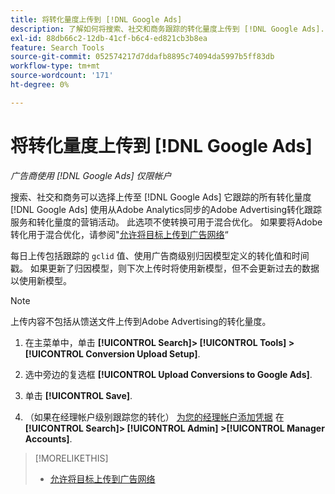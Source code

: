 ```yaml
---
title: 将转化量度上传到 [!DNL Google Ads]
description: 了解如何将搜索、社交和商务跟踪的转化量度上传到 [!DNL Google Ads].
exl-id: 88db66c2-12db-41cf-b6c4-ed821cb3b8ea
feature: Search Tools
source-git-commit: 052574217d7ddafb8895c74094da5997b5ff83db
workflow-type: tm+mt
source-wordcount: '171'
ht-degree: 0%

---
```


# 将转化量度上传到 [!DNL Google Ads]

*广告商使用 [!DNL Google Ads] 仅限帐户*

搜索、社交和商务可以选择上传至 [!DNL Google Ads] 它跟踪的所有转化量度 [!DNL Google Ads] 使用从Adobe Analytics同步的Adobe Advertising转化跟踪服务和转化量度的营销活动。 此选项不使转换可用于混合优化。 如果要将Adobe转化用于混合优化，请参阅&quot;[允许将目标上传到广告网络](objective-upload-to-networks.md)“

每日上传包括跟踪的 `gclid` 值、使用广告商级别归因模型定义的转化值和时间戳。 如果更新了归因模型，则下次上传时将使用新模型，但不会更新过去的数据以使用新模型。

>[!NOTE]
>
>上传内容不包括从馈送文件上传到Adobe Advertising的转化量度。

1. 在主菜单中，单击 **[!UICONTROL Search]> [!UICONTROL Tools] >[!UICONTROL Conversion Upload Setup]**.

1. 选中旁边的复选框 **[!UICONTROL Upload Conversions to Google Ads]**.

1. 单击 **[!UICONTROL Save]**.

1. （如果在经理帐户级别跟踪您的转化） [为您的经理帐户添加凭据](/help/search-social-commerce/admin/manager-accounts.md) 在 **[!UICONTROL Search]> [!UICONTROL Admin] >[!UICONTROL Manager Accounts]**.

>[!MORELIKETHIS]
>
>* [允许将目标上传到广告网络](objective-upload-to-networks.md)
